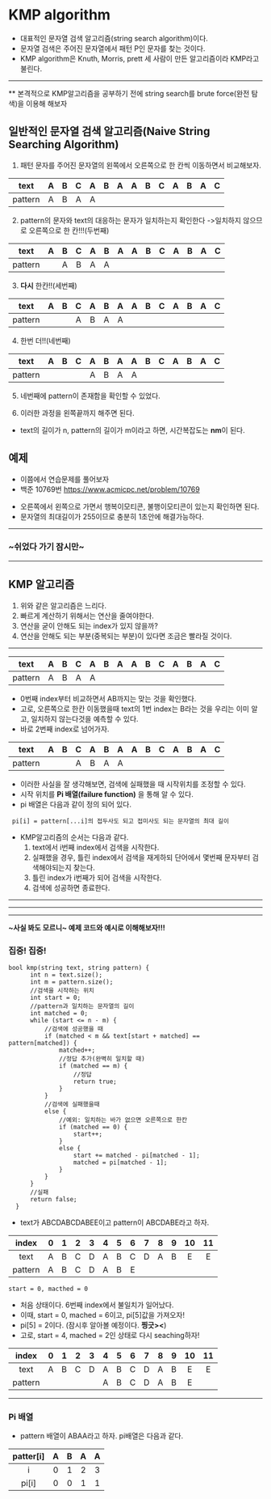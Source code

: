 # KMP algorithm
 - 대표적인 문자열 검색 알고리즘(string search algorithm)이다.
 - 문자열 검색은 주어진 문자열에서 패턴 P인 문자를 찾는 것이다.
 - KMP algorithm은 Knuth, Morris, prett 세 사람이 만든 알고리즘이라 KMP라고 불린다.
 
 ---
 
 ** 본격적으로 KMP알고리즘을 공부하기 전에 string search를 brute force(완전 탐색)을 이용해 해보자
 
## 일반적인 문자열 검색 알고리즘(Naive String Searching Algorithm)
 1. 패턴 문자를 주어진 문자열의 왼쪽에서 오른쪽으로 한 칸씩 이동하면서 비교해보자.

| text | A | B | C | A | B | A | A | B | C | A | B | A | C |
|:---:|:---:|:---:|:---:|:---:|:---:|:---:|:---:|:---:|:---:|:---:|:---:|:---:|:---:|
|pattern| A | B | A | A | | | | | | | | | |

 2. pattern의 문자와 text의 대응하는 문자가 일치하는지 확인한다
   ->일치하지 않으므로 오른쪽으로 한 칸!!!(두번째)

| text | A | B | C | A | B | A | A | B | C | A | B | A | C |
|:---:|:---:|:---:|:---:|:---:|:---:|:---:|:---:|:---:|:---:|:---:|:---:|:---:|:---:|
|pattern| |  A | B | A | A | | | | | | | | |

 3. **다시** 한칸!!(세번째) 
 
| text | A | B | C | A | B | A | A | B | C | A | B | A | C |
|:---:|:---:|:---:|:---:|:---:|:---:|:---:|:---:|:---:|:---:|:---:|:---:|:---:|:---:|
|pattern| | |  A | B | A | A |  | | | | | | 

4. 한번 더!!(네번째)

| text | A | B | C | A | B | A | A | B | C | A | B | A | C |
|:---:|:---:|:---:|:---:|:---:|:---:|:---:|:---:|:---:|:---:|:---:|:---:|:---:|:---:|
|pattern| | | |  A | B | A | A | | | | | | | | 

 5. 네번째에 pattern이 존재함을 확인할 수 있었다.
 
 6. 이러한 과정을 왼쪽끝까지 해주면 된다.
  - text의 길이가 n, pattern의 길이가 m이라고 하면, 시간복잡도는 **nm**이 된다.
 
## 예제
 - 이쯤에서 연습문제를 풀어보자
 - 백준 10769번 <https://www.acmicpc.net/problem/10769>
  * 오른쪽에서 왼쪽으로 가면서 행복이모티콘, 불행이모티콘이 있는지 확인하면 된다.
   * 문자열의 최대길이가 255이므로 충분히 1초안에 해결가능하다.
   
--- 

### ~쉬었다 가기 잠시만~

---

## KMP 알고리즘
 1. 위와 같은 알고리즘은 느리다.
 2. 빠르게 계산하기 위해서는 연산을 줄여야한다.
 3. 연산을 굳이 안해도 되는 index가 있지 않을까?
 4. 연산을 안해도 되는 부분(중복되는 부분)이 있다면 조금은 빨라질 것이다.
 
 ---
 
| text | A | B | C | A | B | A | A | B | C | A | B | A | C |
|:---:|:---:|:---:|:---:|:---:|:---:|:---:|:---:|:---:|:---:|:---:|:---:|:---:|:---:|
|pattern| A | B | A | A | | | | | | | | | |
 
 - 0번째 index부터 비교하면서 AB까지는 맞는 것을 확인했다.
 - 고로, 오른쪽으로 한칸 이동했을때 text의 1번 index는 B라는 것을 우리는 이미 알고, 일치하지 않는다것을 예측할 수 있다.
 - 바로 2번째 index로 넘어가자.
 
| text | A | B | C | A | B | A | A | B | C | A | B | A | C |
|:---:|:---:|:---:|:---:|:---:|:---:|:---:|:---:|:---:|:---:|:---:|:---:|:---:|:---:|
|pattern| | | A | B | A | A | | | | | | | | 

 - 이러한 사실을 잘 생각해보면, 검색에 실패했을 때 시작위치를 조정할 수 있다.
 - 시작 위치를 **Pi 배열(failure function)** 을 통해 알 수 있다. 
 - pi 배열은 다음과 같이 정의 되어 있다.
 
 ``` pi[i] = pattern[...i]의 접두사도 되고 접미사도 되는 문자열의 최대 길이```
 
  - KMP알고리즘의 순서는 다음과 같다.
  	1. text에서 i번째 index에서 검색을 시작한다.
 	2. 실패했을 경우, 틀린 index에서 검색을 재게하되 단어에서 몇번째 문자부터 검색해야되는지 찾는다.
  	3. 틀린 index가 i번째가 되어 검색을 시작한다.
  	4. 검색에 성공하면 종료한다.
  
  ---
  ---
  ---
  
  
  **~사실 봐도 모르니~ 예제 코드와 예시로 이해해보자!!!**
  ### 집중! 집중!
  
  
  ```
  bool kmp(string text, string pattern) {
		int n = text.size();
		int m = pattern.size();
		//검색을 시작하는 위치
		int start = 0;
		//pattern과 일치하는 문자열의 길이
		int matched = 0;
		while (start <= n - m) {
			//검색에 성공했을 때
			if (matched < m && text[start + matched] == pattern[matched]) {
				matched++;
				//정답 추가(완벽히 일치할 때)
				if (matched == m) {
					//정답
					return true;
				}
			}
			//검색에 실패했을때
			else {
				//예외: 일치하는 바가 없으면 오른쪽으로 한칸
				if (matched == 0) {
					start++;
				}
				else {
					start += matched - pi[matched - 1];
					matched = pi[matched - 1];
				}
			}
		}
		//실패
		return false;
	}
```

- text가 ABCDABCDABEE이고 pattern이 ABCDABE라고 하자.

|index|  0 | 1 | 2 | 3 | 4 | 5 | 6 | 7 | 8 | 9 | 10 | 11 |
|:---:|:---:|:---:|:---:|:---:|:---:|:---:|:---:|:---:|:---:|:---:|:---:|:---:|
| text | A | B | C | D | A | B | C | D | A | B | E | E |
|pattern|  A | B | C | D | A | B | E | | | | | | |

```start = 0, macthed = 0```
- 처음 상태이다. 6번째 index에서 불일치가 일어났다.
- 이때, start = 0, mached = 6이고, pi[5]값을 가져오자!
- pi[5] = 2이다. (잠시후 알아볼 예정이다. **찡긋><**)
- 고로, start = 4, mached = 2인 상태로 다시 seaching하자!

|index|  0 | 1 | 2 | 3 | 4 | 5 | 6 | 7 | 8 | 9 | 10 | 11 |
|:---:|:---:|:---:|:---:|:---:|:---:|:---:|:---:|:---:|:---:|:---:|:---:|:---:|
| text | A | B | C | D | A | B | C | D | A | B | E | E |
|pattern|  | | | |A | B | C | D | A | B | E | | | | 


 ---
 
 ### Pi 배열
 
  - pattern 배열이 ABAA라고 하자. pi배열은 다음과 같다.
 
 | patter[i] | A | B | A | A | 
 |:---:|:---:|:---:|:---:|:---:|
 |i| 0 | 1 | 2 | 3 | 
 |pi[i]| 0 | 0 | 1 | 1 | 
